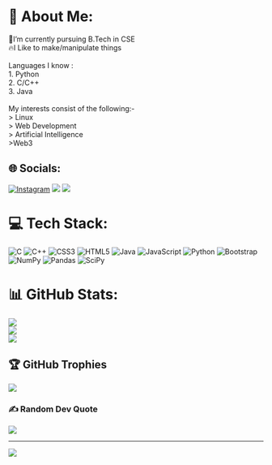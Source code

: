 # 💫 About Me:
:seedling:I’m currently pursuing B.Tech in CSE<br>:fire:I Like to make/manipulate things <br><br>Languages I know :<br>1. Python<br>2. C/C++<br>3. Java<br><br>My interests consist of the following:-<br>> Linux<br>> Web Development<br>> Artificial Intelligence<br>>Web3


## 🌐 Socials:
[![Instagram](https://img.shields.io/badge/Instagram-%23E4405F.svg?logo=Instagram&logoColor=white)](https://instagram.com/_vnmdhruv_)
<a href="https://t.me/DEA_D69"><img src="https://img.shields.io/badge/Telegram-0088CC.svg?logo=telegram" /></a>
<a href="https://linkedin.com/in/Anurag Vishwas" target="_blank"><img src="https://img.shields.io/badge/LinkedIn-0077B5.svg?logo=linkedin&logoColor=white"/></a>

# 💻 Tech Stack:
![C](https://img.shields.io/badge/c-%2300599C.svg?style=plastic&logo=c&logoColor=white) ![C++](https://img.shields.io/badge/c++-%2300599C.svg?style=plastic&logo=c%2B%2B&logoColor=white) ![CSS3](https://img.shields.io/badge/css3-%231572B6.svg?style=plastic&logo=css3&logoColor=white) ![HTML5](https://img.shields.io/badge/html5-%23E34F26.svg?style=plastic&logo=html5&logoColor=white) ![Java](https://img.shields.io/badge/java-%23ED8B00.svg?style=plastic&logo=java&logoColor=white) ![JavaScript](https://img.shields.io/badge/javascript-%23323330.svg?style=plastic&logo=javascript&logoColor=%23F7DF1E) ![Python](https://img.shields.io/badge/python-3670A0?style=plastic&logo=python&logoColor=ffdd54) ![Bootstrap](https://img.shields.io/badge/bootstrap-%23563D7C.svg?style=plastic&logo=bootstrap&logoColor=white) ![NumPy](https://img.shields.io/badge/numpy-%23013243.svg?style=plastic&logo=numpy&logoColor=white) ![Pandas](https://img.shields.io/badge/pandas-%23150458.svg?style=plastic&logo=pandas&logoColor=white) ![SciPy](https://img.shields.io/badge/SciPy-%230C55A5.svg?style=plastic&logo=scipy&logoColor=%white)
# 📊 GitHub Stats:
![](https://github-readme-stats.vercel.app/api?username=dot-D69&theme=radical&hide_border=false&include_all_commits=true&count_private=false)<br/>
![](https://github-readme-streak-stats.herokuapp.com/?user=dot-D69&theme=radical&hide_border=false)<br/>
![](https://github-readme-stats.vercel.app/api/top-langs/?username=dot-D69&theme=radical&hide_border=false&include_all_commits=true&count_private=false&layout=compact)

## 🏆 GitHub Trophies
![](https://github-profile-trophy.vercel.app/?username=dot-D69&theme=radical&no-frame=true&no-bg=false&margin-w=4)

### ✍️ Random Dev Quote
![](https://quotes-github-readme.vercel.app/api?type=horizontal&theme=radical)

---
[![](https://visitcount.itsvg.in/api?id=dot-D69&icon=5&color=1)](https://visitcount.itsvg.in)
